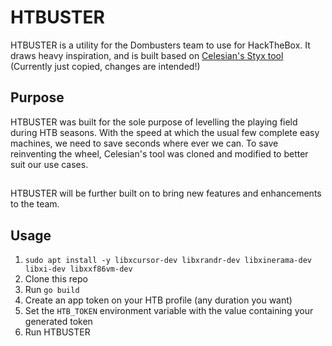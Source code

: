 
# HTBUSTER
 HTBUSTER is a utility for the Dombusters team to use for HackTheBox. It draws heavy inspiration, and is built based on [Celesian's Styx tool](https://github.com/c3l3si4n/styx)   
 (Currently just copied, changes are intended!)
  
 ## Purpose
 HTBUSTER was built for the sole purpose of levelling the playing field during HTB seasons. With the speed at which the usual few complete easy machines, we need to save seconds where ever we can.
 To save reinventing the wheel, Celesian's tool was cloned and modified to better suit our use cases.

 ##
 HTBUSTER will be further built on to bring new features and enhancements to the team. 
 
 
## Usage
1. `sudo apt install -y libxcursor-dev libxrandr-dev libxinerama-dev libxi-dev libxxf86vm-dev`
2. Clone this repo
3. Run `go build`
4. Create an app token on your HTB profile (any duration you want)
5. Set the `HTB_TOKEN` environment variable with the value containing your generated token
6. Run HTBUSTER

